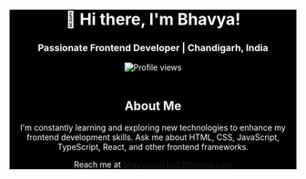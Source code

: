<div align="center" style="background-color: black; color: white;">
  <h1>👋 Hi there, I'm Bhavya!</h1>
  <h3>Passionate Frontend Developer | Chandigarh, India</h3>
  <img src="https://komarev.com/ghpvc/?username=bhavya044&label=Profile%20views&color=0e75b6&style=flat" alt="Profile views" />
  <br/><br/>
  <h2>About Me</h2>
  <p>I'm constantly learning and exploring new technologies to enhance my frontend development skills. Ask me about HTML, CSS, JavaScript, TypeScript, React, and other frontend frameworks.</p>
  <p>Reach me at <a href="mailto:bhavyasuri.bs23@gmail.com">bhavyasuri.bs23@gmail.com</a></p>

</div>
